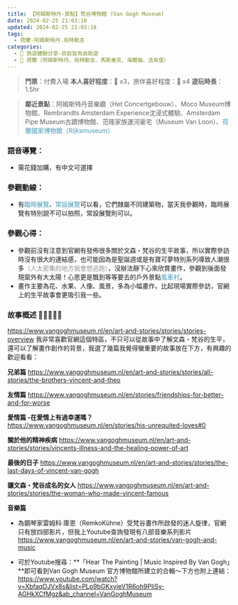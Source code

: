 ```yaml
---
title: 【阿姆斯特丹-景點】梵谷博物館 (Van Gogh Museum)
date: 2024-02-25 21:03:18
updated: 2024-02-25 21:03:18
tags:
  - 荷蘭-阿姆斯特丹.烏特勒支
categories: 
  - 🌴 旅遊體驗分享-目前皆為自助遊
  - 🥥 荷蘭（阿姆斯特丹、烏特勒支、馬斯垂克、海爾倫、法肯堡）
---
```

>**門票**：付費入場
>**本人喜好程度**：🌝 x3，旅伴喜好程度：🌝 x4
>**遊玩時長**：1.5hr
<!-- more -->
>**鄰近景點**：阿姆斯特丹音樂廳（Het Concertgebouw）、Moco Museum博物館、Rembrandts Amsterdam Experience沈浸式體驗、Amsterdam Pipe Museum古蹟博物館、范隆家族運河豪宅（Museum Van Loon）、<font color=#4599B6>荷蘭國家博物館（Rijksmuseum）</font>


### 語音導覽： 
+ 需花錢加購，有中文可選擇
 
### 參觀動線：
+ 有<font color=#4599B6>臨時展覽</font>、<font color=#4599B6>常設展覽</font>可以看，它們隸屬不同建築物，當天我參觀時，臨時展覽有特別說不可以拍照，常設展覽則可以。

### 參觀心得：
+ 參觀前沒有注意到官網有發佈很多關於文森・梵谷的生平故事，所以實際參訪時沒有很大的連結感，也可能因為是聖誕週或是有寶可夢特別系列導致人潮很多<font color=#909497>（人太密集的地方我會想逃跑）</font>，沒辦法靜下心來欣賞畫作，參觀到後面發現窗外有大太陽！心思更是飄到等等要去的戶外景點<font color=#4599B6>風車村</font>。
+ 畫作主要為花、水果、人像、風景，多為小幅畫作，比起現場實際參訪，官網上的生平故事會更吸引我一些。

### 故事概述 🌟🌟🌟🌟🌟
https://www.vangoghmuseum.nl/en/art-and-stories/stories/stories-overview
我非常喜歡官網這個特區，不只可以從故事中了解文森・梵谷的生平，還可以了解畫作創作的背景，我選了幾篇我覺得蠻重要的故事放在下方，有興趣的歡迎看看：

**兄弟篇**
https://www.vangoghmuseum.nl/en/art-and-stories/stories/all-stories/the-brothers-vincent-and-theo
 
**友情篇** 
https://www.vangoghmuseum.nl/en/stories/friendships-for-better-and-for-worse

**愛情篇 -在愛情上有過幸運嗎？**
https://www.vangoghmuseum.nl/en/stories/his-unrequited-loves#0

**關於他的精神疾病**
 https://www.vangoghmuseum.nl/en/art-and-stories/stories/vincents-illness-and-the-healing-power-of-art

**最後的日子**
 https://www.vangoghmuseum.nl/en/art-and-stories/stories/the-last-days-of-vincent-van-gogh

**讓文森・梵谷成名的女人**
 https://www.vangoghmuseum.nl/en/art-and-stories/stories/the-woman-who-made-vincent-famous

**音樂篇** 
+ 為鋼琴家雷姆科·庫恩（RemkoKühne）受梵谷畫作所啟發的迷人旋律，官網只有放四部影片，但我上Youtube查詢發現有八部音樂系列影片
https://www.vangoghmuseum.nl/en/art-and-stories/van-gogh-and-music 

+ 可於Youtube搜尋：**「Hear The Painting | Music Inspired By Van Gogh」**即可看到Van Gogh Museum 官方博物館所建立的合輯～下方也附上連結：
https://www.youtube.com/watch?v=XbfaqDJVx8s&list=PLp9bGKxyieV1R6oh9PIiSy-AGHkXCfMgz&ab_channel=VanGoghMuseum
